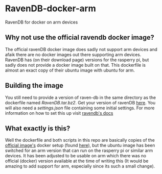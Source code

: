 # RavenDB-docker-arm
RavenDB for docker on arm devices

## Why not use the official ravendb docker image?
The official ravenDB docker image does sadly not support arm devices and afaik there are no docker images out there supporting arm devices. RavenDB has (on their download page) versions for the rasperry pi, but sadly does not provide a docker image built on that. This dockerfile is almost an exact copy of their ubuntu image with ubuntu for arm.

## Building the image
You still need to provide a version of raven-db in the same directory as the dockerfile named *RavenDB.tar.bz2*. Get your version of ravenDB [here](https://ravendb.net/download).
You will also need a *settings.json* file containing some initial settings. For more information on how to set this up visit [ravendb's docs](https://ravendb.net/docs/article-page/4.0/csharp/server/configuration/configuration-options)

## What exactly is this?
Well the dockerfile and both scripts in this repo are basically copies of the [official image's](https://hub.docker.com/r/ravendb/ravendb/) docker setup (found [here](https://github.com/ravendb/ravendb/tree/v4.0/docker/ravendb-ubuntu1604)), but the ubuntu image has been switched for an arm version that can run on the rasperry pi or similar arm devices. It has been adjusted to be usable on arm which there was no official (docker) version available at the time of writing this (It would be amazing to add support for arm, especially since its such a small change).